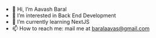 - 👋 Hi, I’m Aavash Baral
- 👀 I’m interested in Back End Development
- 🌱 I’m currently learning NextJS
- 📫 How to reach me: mail me at baralaavas@gmail.com

<!---
iaavas/iaavas is a ✨ special ✨ repository because its `README.md` (this file) appears on your GitHub profile.
You can click the Preview link to take a look at your changes.
--->
